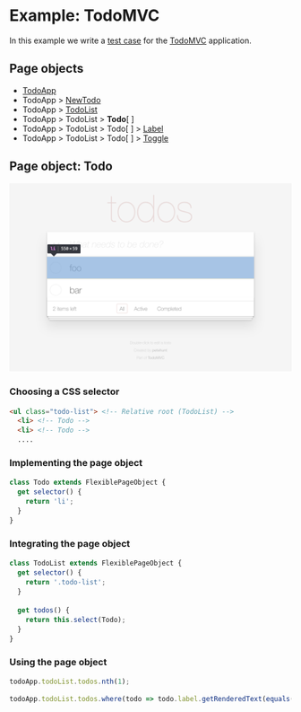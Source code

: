 # Example: TodoMVC

In this example we write a [test case](../index.md#test-case) for the [TodoMVC][external-todomvc] application.

## Page objects

- [TodoApp](./1-todo-app.md#page-object-todoapp)
- TodoApp > [NewTodo](./2-new-todo.md#page-object-newtodo)
- TodoApp > [TodoList](./3-todo-list.md#page-object-todolist)
- TodoApp > TodoList > **Todo**[ ]
- TodoApp > TodoList > Todo[ ] > [Label](./5-label.md#page-object-label)
- TodoApp > TodoList > Todo[ ] > [Toggle](./6-toggle.md#page-object-toggle)

## Page object: Todo

![todo](../images/todo.png)

### Choosing a CSS selector

```html
<ul class="todo-list"> <!-- Relative root (TodoList) -->
  <li> <!-- Todo -->
  <li> <!-- Todo -->
  ....
```

### Implementing the page object

```js
class Todo extends FlexiblePageObject {
  get selector() {
    return 'li';
  }
}
```

### Integrating the page object

```js
class TodoList extends FlexiblePageObject {
  get selector() {
    return '.todo-list';
  }

  get todos() {
    return this.select(Todo);
  }
}
```

### Using the page object

```js
todoApp.todoList.todos.nth(1);
```

```js
todoApp.todoList.todos.where(todo => todo.label.getRenderedText(equals('foo')));
```

[external-todomvc]: http://todomvc.com/examples/react/#/

